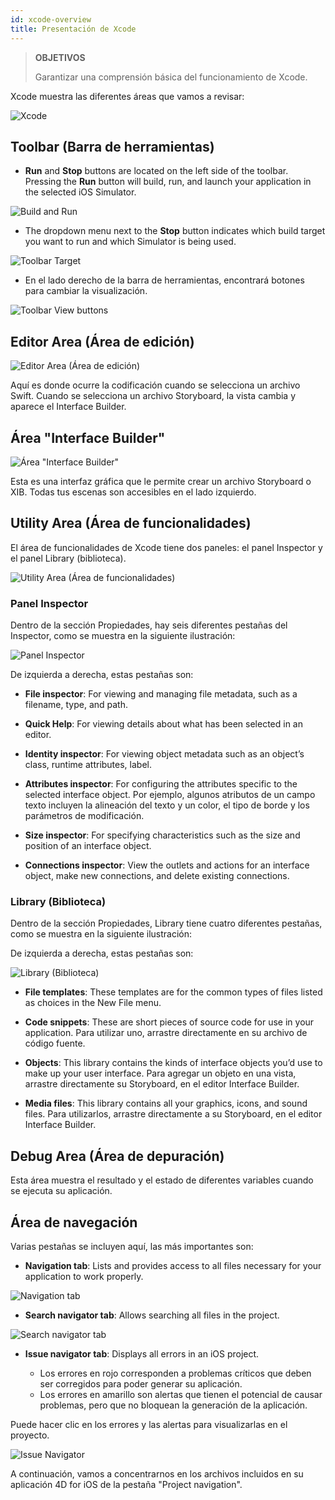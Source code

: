 ```yaml
---
id: xcode-overview
title: Presentación de Xcode
---
```


> **OBJETIVOS**
> 
> Garantizar una comprensión básica del funcionamiento de Xcode.

Xcode muestra las diferentes áreas que vamos a revisar:

![Xcode](assets/en/customize-with-xcode/Discover-Xcode-4D-for-iOS.png)

## Toolbar (Barra de herramientas)

* **Run** and **Stop** buttons are located on the left side of the toolbar. Pressing the **Run** button will build, run, and launch your application in the selected iOS Simulator.

![Build and Run](assets/en/customize-with-xcode/Toolbar-Build-and-Run-Xcode-4D-for-iOS.png)

* The dropdown menu next to the **Stop** button indicates which build target you want to run and which Simulator is being used.

![Toolbar Target](assets/en/customize-with-xcode/Toolbar-Target-simulator-Xcode-4D-for-iOS.png)

* En el lado derecho de la barra de herramientas, encontrará botones para cambiar la visualización.

![Toolbar View buttons](assets/en/customize-with-xcode/Toolbar-View-buttons-Xcode-4D-for-iOS.png)

## Editor Area (Área de edición)

![Editor Area (Área de edición)](assets/en/customize-with-xcode/Editor-Xcode-4D-for-iOS.png)

Aquí es donde ocurre la codificación cuando se selecciona un archivo Swift. Cuando se selecciona un archivo Storyboard, la vista cambia y aparece el Interface Builder.

## Área "Interface Builder"

![Área "Interface Builder"](assets/en/customize-with-xcode/Interface-Builder-Xcode-4D-for-iOS.png)

Esta es una interfaz gráfica que le permite crear un archivo Storyboard o XIB. Todas tus escenas son accesibles en el lado izquierdo.

## Utility Area (Área de funcionalidades)

El área de funcionalidades de Xcode tiene dos paneles: el panel Inspector y el panel Library (biblioteca).

![Utility Area (Área de funcionalidades)](assets/en/customize-with-xcode/Utility-Xcode-4D-for-iOS.png)

### Panel Inspector

Dentro de la sección Propiedades, hay seis diferentes pestañas del Inspector, como se muestra en la siguiente ilustración:

![Panel Inspector](assets/en/customize-with-xcode/Xcode-Inspector-pane.png)

De izquierda a derecha, estas pestañas son:

* **File inspector**: For viewing and managing file metadata, such as a filename, type, and path.

* **Quick Help**: For viewing details about what has been selected in an editor.

* **Identity inspector**: For viewing object metadata such as an object’s class, runtime attributes, label.

* **Attributes inspector**: For configuring the attributes specific to the selected interface object. Por ejemplo, algunos atributos de un campo texto incluyen la alineación del texto y un color, el tipo de borde y los parámetros de modificación.

* **Size inspector**: For specifying characteristics such as the size and position of an interface object.

* **Connections inspector**: View the outlets and actions for an interface object, make new connections, and delete existing connections.

### Library (Biblioteca)

Dentro de la sección Propiedades, Library tiene cuatro diferentes pestañas, como se muestra en la siguiente ilustración:

De izquierda a derecha, estas pestañas son:

![Library (Biblioteca)](assets/en/customize-with-xcode/Xcode-Library-pane.png)

* **File templates**: These templates are for the common types of files listed as choices in the New File menu.

* **Code snippets**: These are short pieces of source code for use in your application. Para utilizar uno, arrastre directamente en su archivo de código fuente.

* **Objects**: This library contains the kinds of interface objects you’d use to make up your user interface. Para agregar un objeto en una vista, arrastre directamente su Storyboard, en el editor Interface Builder.

* **Media files**: This library contains all your graphics, icons, and sound files. Para utilizarlos, arrastre directamente a su Storyboard, en el editor Interface Builder.

## Debug Area (Área de depuración)

Esta área muestra el resultado y el estado de diferentes variables cuando se ejecuta su aplicación.

## Área de navegación

Varias pestañas se incluyen aquí, las más importantes son:

* **Navigation tab**: Lists and provides access to all files necessary for your application to work properly.

![Navigation tab](assets/en/customize-with-xcode/Project-Navigation-Editor-Xcode-4D-for-iOS.png)

* **Search navigator tab**: Allows searching all files in the project.

![Search navigator tab](assets/en/customize-with-xcode/Search-Navigator-Xcode-4D-for-iOS.png)

* **Issue navigator tab**: Displays all errors in an iOS project.

    - Los errores en rojo corresponden a problemas críticos que deben ser corregidos para poder generar su aplicación.
    - Los errores en amarillo son alertas que tienen el potencial de causar problemas, pero que no bloquean la generación de la aplicación.

Puede hacer clic en los errores y las alertas para visualizarlas en el proyecto.

![Issue Navigator](assets/en/customize-with-xcode/Issue-Navigator-Xcode-4D-for-iOS.png)

A continuación, vamos a concentrarnos en los archivos incluidos en su aplicación 4D for iOS de la pestaña "Project navigation".
